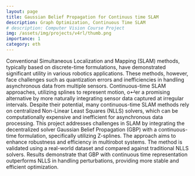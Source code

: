 ```yaml
---
layout: page
title: Gaussian Belief Propagation for Continuus time SLAM
description: Graph Optimization, Continuous Time SLAM
# description: Computer Vision Course Project
img: /assets/img/projects/v4rl/thumb.png
importance: 1
category: eth
---
```


Conventional Simultaneous Localization and Mapping (SLAM) methods, typically based on discrete-time formulations, have demonstrated significant utility in various robotics applications. These methods, however, face challenges such as quantization errors and inefficiencies in handling asynchronous data from multiple sensors. Continuous-time SLAM approaches, utilizing splines to represent motion, o↵er a promising alternative by more naturally integrating sensor data captured at irregular intervals. Despite their potential, many continuous-time SLAM methods rely on centralized Non-Linear Least Squares (NLLS) solvers, which can be computationally expensive and inefficient for asynchronous data processing.
This project addresses challenges in SLAM by integrating the decentralized solver Gaussian Belief Propagation (GBP) with a continuous-time formulation, specifically utilizing Z-splines. The approach aims to enhance robustness and efficiency in multirobot systems. The method is validated using a real-world dataset and compared against traditional NLLS solvers. Results demonstrate that GBP with continuous time representation outperforms NLLS in handling perturbations, providing more stable and efficient optimization.